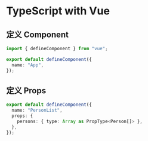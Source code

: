 # TypeScript with Vue

## 定义 Component

```typescript
import { defineComponent } from "vue";

export default defineComponent({
  name: "App",
});
```

## 定义 Props

```typescript
export default defineComponent({
  name: "PersonList",
  props: {
    persons: { type: Array as PropType<Person[]> },
  },
});
```
